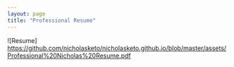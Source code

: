 ```yaml
---
layout: page
title: "Professional Resume"
---
```

![Resume] https://github.com/nicholasketo/nicholasketo.github.io/blob/master/assets/Professional%20Nicholas%20Resume.pdf
